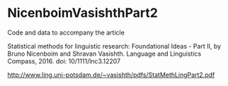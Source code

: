# NicenboimVasishthPart2
Code and data to accompany the article 

  Statistical methods for linguistic research: Foundational Ideas - Part II,
  by Bruno Nicenboim and Shravan Vasishth. Language and Linguistics Compass, 2016. doi: 10/1111/lnc3.12207

  http://www.ling.uni-potsdam.de/~vasishth/pdfs/StatMethLingPart2.pdf
